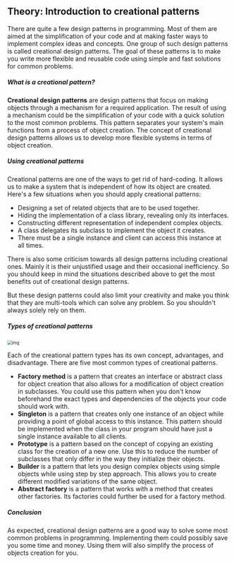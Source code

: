 ## Theory: Introduction to creational patterns

There are quite a few design patterns in programming. Most of them are aimed at the simplification of your code and at making faster ways to implement complex ideas and concepts. One group of such design patterns is called creational design patterns. The goal of these patterns is to make you write more flexible and reusable code using simple and fast solutions for common problems.

##### What is a creational pattern?

**Creational design patterns** are design patterns that focus on making objects through a mechanism for a required application. The result of using a mechanism could be the simplification of your code with a quick solution to the most common problems. This pattern separates your system's main functions from a process of object creation. The concept of creational design patterns allows us to develop more flexible systems in terms of object creation.

##### Using creational patterns

Creational patterns are one of the ways to get rid of hard-coding. It allows us to make a system that is independent of how its object are created. Here's a few situations when you should apply creational patterns:

- Designing a set of related objects that are to be used together.
- Hiding the implementation of a class library, revealing only its interfaces.
- Constructing different representation of independent complex objects.
- A class delegates its subclass to implement the object it creates.
- There must be a single instance and client can access this instance at all times.

There is also some criticism towards all design patterns including creational ones. Mainly it is their unjustified usage and their occasional inefficiency. So you should keep in mind the situations described above to get the most benefits out of creational design patterns.

But these design patterns could also limit your creativity and make you think that they are multi-tools which can solve any problem. So you shouldn't always solely rely on them.

##### Types of creational patterns

<img src="https://ucarecdn.com/0e8685f6-c5bd-4885-9357-4f5d325dbd28/" alt="img" style="zoom: 67%;" />

Each of the creational pattern types has its own concept, advantages, and disadvantage. There are five most common types of creational patterns.

- **Factory method** is a pattern that creates an interface or abstract class for object creation that also allows for a modification of object creation in subclasses. You could use this pattern when you don't know beforehand the exact types and dependencies of the objects your code should work with.
- **Singleton** is a pattern that creates only one instance of an object while providing a point of global access to this instance. This pattern should be implemented when the class in your program should have just a single instance available to all clients.
- **Prototype** is a pattern based on the concept of copying an existing class for the creation of a new one. Use this to reduce the number of subclasses that only differ in the way they initialize their objects.
- **Builder** is a pattern that lets you design complex objects using simple objects while using step by step approach. This allows you to create different modified variations of the same object.
- **Abstract factory** is a pattern that works with a method that creates other factories. Its factories could further be used for a factory method.

##### Conclusion

As expected, creational design patterns are a good way to solve some most common problems in programming. Implementing them could possibly save you some time and money. Using them will also simplify the process of objects creation for you.